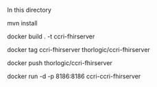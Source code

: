 In this directory

mvn install 

docker build . -t ccri-fhirserver

docker tag ccri-fhirserver thorlogic/ccri-fhirserver

docker push thorlogic/ccri-fhirserver


docker run -d -p 8186:8186 ccri-ccri-fhirserver


